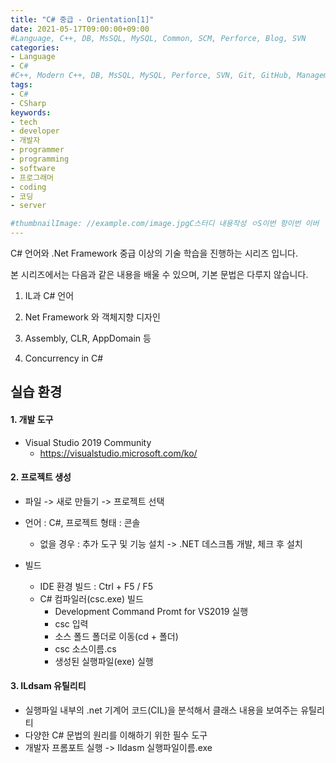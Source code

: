 ```yaml
---
title: "C# 중급 - Orientation[1]"
date: 2021-05-17T09:00:00+09:00
#Language, C++, DB, MsSQL, MySQL, Common, SCM, Perforce, Blog, SVN
categories:
- Language
- C#
#C++, Modern C++, DB, MsSQL, MySQL, Perforce, SVN, Git, GitHub, Management, Blog, Hugo, Architecture
tags:
- C#
- CSharp
keywords:
- tech
- developer
- 개발자
- programmer
- programming
- software
- 프로그래머
- coding
- 코딩
- server

#thumbnailImage: //example.com/image.jpgC스터디 내용작성 ㅇS이번 항이번 이버
---
```


C# 언어와 .Net Framework 중급 이상의 기술 학습을 진행하는 시리즈 입니다.

<!--more-->

  본 시리즈에서는 다음과 같은 내용을 배울 수 있으며, 기본 문법은 다루지 않습니다.

1. IL과 C# 언어

2. Net Framework 와 객체지향 디자인

3. Assembly, CLR, AppDomain 등
4. Concurrency in C#



## 실습 환경

#### 1. 개발 도구

- Visual Studio 2019 Community
  - https://visualstudio.microsoft.com/ko/

  

#### 2. 프로젝트 생성

- 파일 -> 새로 만들기 -> 프로젝트 선택
- 언어 : C#, 프로젝트 형태 : 콘솔
  
  - 없을 경우 : 추가 도구 및 기능 설치 -> .NET 데스크톱 개발, 체크 후 설치
- 빌드
  - IDE 환경 빌드 : Ctrl + F5 / F5
  - C# 컴파일러(csc.exe) 빌드
    - Development Command Promt for VS2019 실행
    - csc 입력
    - 소스 폴드 폴더로 이동(cd + 폴더)
    - csc 소스이름.cs
    - 생성된 실행파일(exe) 실행

  

#### 3. ILdsam 유틸리티

- 실행파일 내부의 .net 기계어 코드(CIL)을 분석해서 클래스 내용을 보여주는 유틸리티
- 다양한 C# 문법의 원리를 이해하기 위한 필수 도구
- 개발자 프롬포트 실행 -> Ildasm 실행파일이름.exe